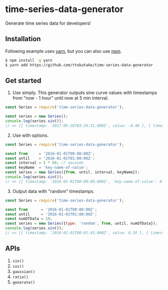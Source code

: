 # time-series-data-generator

Generate time series data for developers!

## Installation

Following example uses [yarn](https://yarnpkg.com/lang/en/), but you can also use [npm](https://www.npmjs.com/).

```bash
$ npm install -g yarn
$ yarn add https://github.com/ttokutake/time-series-data-generator
```

## Get started

1. Use simply. This generator outputs sine curve values with timestamps from "now - 1 hour" until now at 5 min interval.

  ```js
  const Series = require('time-series-data-generator');
  
  const series = new Series();
  console.log(series.sin());
  // => [{ timestamp: '2017-05-28T03:34:31.000Z', value: -0.46 }, { timestamp: '2017-05-28T03:39:31.000Z', value: -0.84 }, ...]
  ```

2. Use with options.

  ```js
  const Series = require('time-series-data-generator');
  
  const from     = '2016-01-01T00:00:00Z';
  const until    = '2016-01-01T01:00:00Z';
  const interval = 5 * 60; // seconds
  const keyName  = 'key-name-of-value';
  const series = new Series({from, until, interval, keyName});
  console.log(series.sin());
  // => [{ timestamp: '2016-01-01T00:00:00.000Z', 'key-name-of-value': 0 }, { timestamp: '2016-01-01T00:05:00.000Z', 'key-name-of-value': 0.5 }, ...]
  ```
  
3. Output data with "random" timestamps.

  ```js
  const Series = require('time-series-data-generator');
  
  const from      = '2016-01-01T00:00:00Z';
  const until     = '2016-01-01T01:00:00Z';
  const numOfData = 10;
  const series = new Series({type: 'random', from, until, numOfData});
  console.log(series.sin());
  // => [{ timestamp: '2016-01-01T00:01:43.000Z', value: 0.18 }, { timestamp: '2016-01-01T00:02:19.000Z', value: 0.24 }, ...]
  ```

## APIs

1. `sin()`
2. `cos()`
3. `gaussian()`
4. `ratio()`
5. `generate()`
